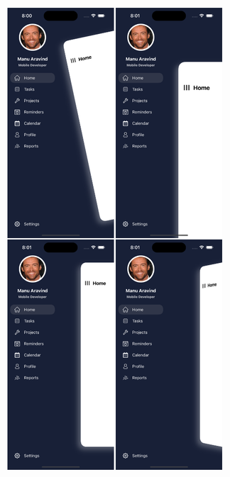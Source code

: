 <img src ="screens/screen1.png" width="240" height="520">   <img src ="screens/screen2.png" width="240" height="520">
<img src ="screens/screen3.png" width="240" height="520">   <img src ="screens/screen4.png" width="240" height="520">
